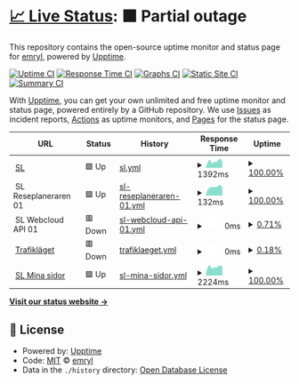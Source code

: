 # [📈 Live Status](https://emryl.github.io/upptime-sl): <!--live status--> **🟧 Partial outage**

This repository contains the open-source uptime monitor and status page for [emryl](https://emryl.github.io/upptime-sl), powered by [Upptime](https://github.com/upptime/upptime).

[![Uptime CI](https://github.com/emryl/upptime-sl/workflows/Uptime%20CI/badge.svg)](https://github.com/emryl/upptime-sl/actions?query=workflow%3A%22Uptime+CI%22)
[![Response Time CI](https://github.com/emryl/upptime-sl/workflows/Response%20Time%20CI/badge.svg)](https://github.com/emryl/upptime-sl/actions?query=workflow%3A%22Response+Time+CI%22)
[![Graphs CI](https://github.com/emryl/upptime-sl/workflows/Graphs%20CI/badge.svg)](https://github.com/emryl/upptime-sl/actions?query=workflow%3A%22Graphs+CI%22)
[![Static Site CI](https://github.com/emryl/upptime-sl/workflows/Static%20Site%20CI/badge.svg)](https://github.com/emryl/upptime-sl/actions?query=workflow%3A%22Static+Site+CI%22)
[![Summary CI](https://github.com/emryl/upptime-sl/workflows/Summary%20CI/badge.svg)](https://github.com/emryl/upptime-sl/actions?query=workflow%3A%22Summary+CI%22)

With [Upptime](https://upptime.js.org), you can get your own unlimited and free uptime monitor and status page, powered entirely by a GitHub repository. We use [Issues](https://github.com/emryl/upptime-sl/issues) as incident reports, [Actions](https://github.com/emryl/upptime-sl/actions) as uptime monitors, and [Pages](https://emryl.github.io/upptime-sl) for the status page.

<!--start: status pages-->
<!-- This summary is generated by Upptime (https://github.com/upptime/upptime) -->
<!-- Do not edit this manually, your changes will be overwritten -->
<!-- prettier-ignore -->
| URL | Status | History | Response Time | Uptime |
| --- | ------ | ------- | ------------- | ------ |
| <img alt="" src="https://icons.duckduckgo.com/ip3/sl.se.ico" height="13"> [SL](https://sl.se) | 🟩 Up | [sl.yml](https://github.com/emryl/upptime-sl/commits/HEAD/history/sl.yml) | <details><summary><img alt="Response time graph" src="./graphs/sl/response-time-week.png" height="20"> 1392ms</summary><br><a href="https://emryl.github.io/upptime-sl/history/sl"><img alt="Response time 1392" src="https://img.shields.io/endpoint?url=https%3A%2F%2Fraw.githubusercontent.com%2Femryl%2Fupptime-sl%2FHEAD%2Fapi%2Fsl%2Fresponse-time.json"></a><br><a href="https://emryl.github.io/upptime-sl/history/sl"><img alt="24-hour response time 1529" src="https://img.shields.io/endpoint?url=https%3A%2F%2Fraw.githubusercontent.com%2Femryl%2Fupptime-sl%2FHEAD%2Fapi%2Fsl%2Fresponse-time-day.json"></a><br><a href="https://emryl.github.io/upptime-sl/history/sl"><img alt="7-day response time 1392" src="https://img.shields.io/endpoint?url=https%3A%2F%2Fraw.githubusercontent.com%2Femryl%2Fupptime-sl%2FHEAD%2Fapi%2Fsl%2Fresponse-time-week.json"></a><br><a href="https://emryl.github.io/upptime-sl/history/sl"><img alt="30-day response time 1392" src="https://img.shields.io/endpoint?url=https%3A%2F%2Fraw.githubusercontent.com%2Femryl%2Fupptime-sl%2FHEAD%2Fapi%2Fsl%2Fresponse-time-month.json"></a><br><a href="https://emryl.github.io/upptime-sl/history/sl"><img alt="1-year response time 1392" src="https://img.shields.io/endpoint?url=https%3A%2F%2Fraw.githubusercontent.com%2Femryl%2Fupptime-sl%2FHEAD%2Fapi%2Fsl%2Fresponse-time-year.json"></a></details> | <details><summary><a href="https://emryl.github.io/upptime-sl/history/sl">100.00%</a></summary><a href="https://emryl.github.io/upptime-sl/history/sl"><img alt="All-time uptime 100.00%" src="https://img.shields.io/endpoint?url=https%3A%2F%2Fraw.githubusercontent.com%2Femryl%2Fupptime-sl%2FHEAD%2Fapi%2Fsl%2Fuptime.json"></a><br><a href="https://emryl.github.io/upptime-sl/history/sl"><img alt="24-hour uptime 100.00%" src="https://img.shields.io/endpoint?url=https%3A%2F%2Fraw.githubusercontent.com%2Femryl%2Fupptime-sl%2FHEAD%2Fapi%2Fsl%2Fuptime-day.json"></a><br><a href="https://emryl.github.io/upptime-sl/history/sl"><img alt="7-day uptime 100.00%" src="https://img.shields.io/endpoint?url=https%3A%2F%2Fraw.githubusercontent.com%2Femryl%2Fupptime-sl%2FHEAD%2Fapi%2Fsl%2Fuptime-week.json"></a><br><a href="https://emryl.github.io/upptime-sl/history/sl"><img alt="30-day uptime 100.00%" src="https://img.shields.io/endpoint?url=https%3A%2F%2Fraw.githubusercontent.com%2Femryl%2Fupptime-sl%2FHEAD%2Fapi%2Fsl%2Fuptime-month.json"></a><br><a href="https://emryl.github.io/upptime-sl/history/sl"><img alt="1-year uptime 100.00%" src="https://img.shields.io/endpoint?url=https%3A%2F%2Fraw.githubusercontent.com%2Femryl%2Fupptime-sl%2FHEAD%2Fapi%2Fsl%2Fuptime-year.json"></a></details>
| <img alt="" src="https://icons.duckduckgo.com/ip3/sl.se.ico" height="13"> SL Reseplaneraren 01 | 🟩 Up | [sl-reseplaneraren-01.yml](https://github.com/emryl/upptime-sl/commits/HEAD/history/sl-reseplaneraren-01.yml) | <details><summary><img alt="Response time graph" src="./graphs/sl-reseplaneraren-01/response-time-week.png" height="20"> 132ms</summary><br><a href="https://emryl.github.io/upptime-sl/history/sl-reseplaneraren-01"><img alt="Response time 132" src="https://img.shields.io/endpoint?url=https%3A%2F%2Fraw.githubusercontent.com%2Femryl%2Fupptime-sl%2FHEAD%2Fapi%2Fsl-reseplaneraren-01%2Fresponse-time.json"></a><br><a href="https://emryl.github.io/upptime-sl/history/sl-reseplaneraren-01"><img alt="24-hour response time 137" src="https://img.shields.io/endpoint?url=https%3A%2F%2Fraw.githubusercontent.com%2Femryl%2Fupptime-sl%2FHEAD%2Fapi%2Fsl-reseplaneraren-01%2Fresponse-time-day.json"></a><br><a href="https://emryl.github.io/upptime-sl/history/sl-reseplaneraren-01"><img alt="7-day response time 132" src="https://img.shields.io/endpoint?url=https%3A%2F%2Fraw.githubusercontent.com%2Femryl%2Fupptime-sl%2FHEAD%2Fapi%2Fsl-reseplaneraren-01%2Fresponse-time-week.json"></a><br><a href="https://emryl.github.io/upptime-sl/history/sl-reseplaneraren-01"><img alt="30-day response time 132" src="https://img.shields.io/endpoint?url=https%3A%2F%2Fraw.githubusercontent.com%2Femryl%2Fupptime-sl%2FHEAD%2Fapi%2Fsl-reseplaneraren-01%2Fresponse-time-month.json"></a><br><a href="https://emryl.github.io/upptime-sl/history/sl-reseplaneraren-01"><img alt="1-year response time 132" src="https://img.shields.io/endpoint?url=https%3A%2F%2Fraw.githubusercontent.com%2Femryl%2Fupptime-sl%2FHEAD%2Fapi%2Fsl-reseplaneraren-01%2Fresponse-time-year.json"></a></details> | <details><summary><a href="https://emryl.github.io/upptime-sl/history/sl-reseplaneraren-01">100.00%</a></summary><a href="https://emryl.github.io/upptime-sl/history/sl-reseplaneraren-01"><img alt="All-time uptime 100.00%" src="https://img.shields.io/endpoint?url=https%3A%2F%2Fraw.githubusercontent.com%2Femryl%2Fupptime-sl%2FHEAD%2Fapi%2Fsl-reseplaneraren-01%2Fuptime.json"></a><br><a href="https://emryl.github.io/upptime-sl/history/sl-reseplaneraren-01"><img alt="24-hour uptime 100.00%" src="https://img.shields.io/endpoint?url=https%3A%2F%2Fraw.githubusercontent.com%2Femryl%2Fupptime-sl%2FHEAD%2Fapi%2Fsl-reseplaneraren-01%2Fuptime-day.json"></a><br><a href="https://emryl.github.io/upptime-sl/history/sl-reseplaneraren-01"><img alt="7-day uptime 100.00%" src="https://img.shields.io/endpoint?url=https%3A%2F%2Fraw.githubusercontent.com%2Femryl%2Fupptime-sl%2FHEAD%2Fapi%2Fsl-reseplaneraren-01%2Fuptime-week.json"></a><br><a href="https://emryl.github.io/upptime-sl/history/sl-reseplaneraren-01"><img alt="30-day uptime 100.00%" src="https://img.shields.io/endpoint?url=https%3A%2F%2Fraw.githubusercontent.com%2Femryl%2Fupptime-sl%2FHEAD%2Fapi%2Fsl-reseplaneraren-01%2Fuptime-month.json"></a><br><a href="https://emryl.github.io/upptime-sl/history/sl-reseplaneraren-01"><img alt="1-year uptime 100.00%" src="https://img.shields.io/endpoint?url=https%3A%2F%2Fraw.githubusercontent.com%2Femryl%2Fupptime-sl%2FHEAD%2Fapi%2Fsl-reseplaneraren-01%2Fuptime-year.json"></a></details>
| <img alt="" src="https://icons.duckduckgo.com/ip3/sl.se.ico" height="13"> SL Webcloud API 01 | 🟥 Down | [sl-webcloud-api-01.yml](https://github.com/emryl/upptime-sl/commits/HEAD/history/sl-webcloud-api-01.yml) | <details><summary><img alt="Response time graph" src="./graphs/sl-webcloud-api-01/response-time-week.png" height="20"> 0ms</summary><br><a href="https://emryl.github.io/upptime-sl/history/sl-webcloud-api-01"><img alt="Response time 0" src="https://img.shields.io/endpoint?url=https%3A%2F%2Fraw.githubusercontent.com%2Femryl%2Fupptime-sl%2FHEAD%2Fapi%2Fsl-webcloud-api-01%2Fresponse-time.json"></a><br><a href="https://emryl.github.io/upptime-sl/history/sl-webcloud-api-01"><img alt="24-hour response time 0" src="https://img.shields.io/endpoint?url=https%3A%2F%2Fraw.githubusercontent.com%2Femryl%2Fupptime-sl%2FHEAD%2Fapi%2Fsl-webcloud-api-01%2Fresponse-time-day.json"></a><br><a href="https://emryl.github.io/upptime-sl/history/sl-webcloud-api-01"><img alt="7-day response time 0" src="https://img.shields.io/endpoint?url=https%3A%2F%2Fraw.githubusercontent.com%2Femryl%2Fupptime-sl%2FHEAD%2Fapi%2Fsl-webcloud-api-01%2Fresponse-time-week.json"></a><br><a href="https://emryl.github.io/upptime-sl/history/sl-webcloud-api-01"><img alt="30-day response time 0" src="https://img.shields.io/endpoint?url=https%3A%2F%2Fraw.githubusercontent.com%2Femryl%2Fupptime-sl%2FHEAD%2Fapi%2Fsl-webcloud-api-01%2Fresponse-time-month.json"></a><br><a href="https://emryl.github.io/upptime-sl/history/sl-webcloud-api-01"><img alt="1-year response time 0" src="https://img.shields.io/endpoint?url=https%3A%2F%2Fraw.githubusercontent.com%2Femryl%2Fupptime-sl%2FHEAD%2Fapi%2Fsl-webcloud-api-01%2Fresponse-time-year.json"></a></details> | <details><summary><a href="https://emryl.github.io/upptime-sl/history/sl-webcloud-api-01">0.71%</a></summary><a href="https://emryl.github.io/upptime-sl/history/sl-webcloud-api-01"><img alt="All-time uptime 0.71%" src="https://img.shields.io/endpoint?url=https%3A%2F%2Fraw.githubusercontent.com%2Femryl%2Fupptime-sl%2FHEAD%2Fapi%2Fsl-webcloud-api-01%2Fuptime.json"></a><br><a href="https://emryl.github.io/upptime-sl/history/sl-webcloud-api-01"><img alt="24-hour uptime 0.71%" src="https://img.shields.io/endpoint?url=https%3A%2F%2Fraw.githubusercontent.com%2Femryl%2Fupptime-sl%2FHEAD%2Fapi%2Fsl-webcloud-api-01%2Fuptime-day.json"></a><br><a href="https://emryl.github.io/upptime-sl/history/sl-webcloud-api-01"><img alt="7-day uptime 0.71%" src="https://img.shields.io/endpoint?url=https%3A%2F%2Fraw.githubusercontent.com%2Femryl%2Fupptime-sl%2FHEAD%2Fapi%2Fsl-webcloud-api-01%2Fuptime-week.json"></a><br><a href="https://emryl.github.io/upptime-sl/history/sl-webcloud-api-01"><img alt="30-day uptime 0.71%" src="https://img.shields.io/endpoint?url=https%3A%2F%2Fraw.githubusercontent.com%2Femryl%2Fupptime-sl%2FHEAD%2Fapi%2Fsl-webcloud-api-01%2Fuptime-month.json"></a><br><a href="https://emryl.github.io/upptime-sl/history/sl-webcloud-api-01"><img alt="1-year uptime 0.71%" src="https://img.shields.io/endpoint?url=https%3A%2F%2Fraw.githubusercontent.com%2Femryl%2Fupptime-sl%2FHEAD%2Fapi%2Fsl-webcloud-api-01%2Fuptime-year.json"></a></details>
| <img alt="" src="https://icons.duckduckgo.com/ip3/sl.se.ico" height="13"> [Trafikläget](https://webcloud.sl.se/api/v2/trafficsituationsummaries) | 🟥 Down | [trafiklaeget.yml](https://github.com/emryl/upptime-sl/commits/HEAD/history/trafiklaeget.yml) | <details><summary><img alt="Response time graph" src="./graphs/trafiklaeget/response-time-week.png" height="20"> 0ms</summary><br><a href="https://emryl.github.io/upptime-sl/history/trafiklaeget"><img alt="Response time 0" src="https://img.shields.io/endpoint?url=https%3A%2F%2Fraw.githubusercontent.com%2Femryl%2Fupptime-sl%2FHEAD%2Fapi%2Ftrafiklaeget%2Fresponse-time.json"></a><br><a href="https://emryl.github.io/upptime-sl/history/trafiklaeget"><img alt="24-hour response time 0" src="https://img.shields.io/endpoint?url=https%3A%2F%2Fraw.githubusercontent.com%2Femryl%2Fupptime-sl%2FHEAD%2Fapi%2Ftrafiklaeget%2Fresponse-time-day.json"></a><br><a href="https://emryl.github.io/upptime-sl/history/trafiklaeget"><img alt="7-day response time 0" src="https://img.shields.io/endpoint?url=https%3A%2F%2Fraw.githubusercontent.com%2Femryl%2Fupptime-sl%2FHEAD%2Fapi%2Ftrafiklaeget%2Fresponse-time-week.json"></a><br><a href="https://emryl.github.io/upptime-sl/history/trafiklaeget"><img alt="30-day response time 0" src="https://img.shields.io/endpoint?url=https%3A%2F%2Fraw.githubusercontent.com%2Femryl%2Fupptime-sl%2FHEAD%2Fapi%2Ftrafiklaeget%2Fresponse-time-month.json"></a><br><a href="https://emryl.github.io/upptime-sl/history/trafiklaeget"><img alt="1-year response time 0" src="https://img.shields.io/endpoint?url=https%3A%2F%2Fraw.githubusercontent.com%2Femryl%2Fupptime-sl%2FHEAD%2Fapi%2Ftrafiklaeget%2Fresponse-time-year.json"></a></details> | <details><summary><a href="https://emryl.github.io/upptime-sl/history/trafiklaeget">0.18%</a></summary><a href="https://emryl.github.io/upptime-sl/history/trafiklaeget"><img alt="All-time uptime 0.18%" src="https://img.shields.io/endpoint?url=https%3A%2F%2Fraw.githubusercontent.com%2Femryl%2Fupptime-sl%2FHEAD%2Fapi%2Ftrafiklaeget%2Fuptime.json"></a><br><a href="https://emryl.github.io/upptime-sl/history/trafiklaeget"><img alt="24-hour uptime 0.18%" src="https://img.shields.io/endpoint?url=https%3A%2F%2Fraw.githubusercontent.com%2Femryl%2Fupptime-sl%2FHEAD%2Fapi%2Ftrafiklaeget%2Fuptime-day.json"></a><br><a href="https://emryl.github.io/upptime-sl/history/trafiklaeget"><img alt="7-day uptime 0.18%" src="https://img.shields.io/endpoint?url=https%3A%2F%2Fraw.githubusercontent.com%2Femryl%2Fupptime-sl%2FHEAD%2Fapi%2Ftrafiklaeget%2Fuptime-week.json"></a><br><a href="https://emryl.github.io/upptime-sl/history/trafiklaeget"><img alt="30-day uptime 0.18%" src="https://img.shields.io/endpoint?url=https%3A%2F%2Fraw.githubusercontent.com%2Femryl%2Fupptime-sl%2FHEAD%2Fapi%2Ftrafiklaeget%2Fuptime-month.json"></a><br><a href="https://emryl.github.io/upptime-sl/history/trafiklaeget"><img alt="1-year uptime 0.18%" src="https://img.shields.io/endpoint?url=https%3A%2F%2Fraw.githubusercontent.com%2Femryl%2Fupptime-sl%2FHEAD%2Fapi%2Ftrafiklaeget%2Fuptime-year.json"></a></details>
| <img alt="" src="https://icons.duckduckgo.com/ip3/sl.se.ico" height="13"> [SL Mina sidor](https://mitt.sl.se) | 🟩 Up | [sl-mina-sidor.yml](https://github.com/emryl/upptime-sl/commits/HEAD/history/sl-mina-sidor.yml) | <details><summary><img alt="Response time graph" src="./graphs/sl-mina-sidor/response-time-week.png" height="20"> 2224ms</summary><br><a href="https://emryl.github.io/upptime-sl/history/sl-mina-sidor"><img alt="Response time 2224" src="https://img.shields.io/endpoint?url=https%3A%2F%2Fraw.githubusercontent.com%2Femryl%2Fupptime-sl%2FHEAD%2Fapi%2Fsl-mina-sidor%2Fresponse-time.json"></a><br><a href="https://emryl.github.io/upptime-sl/history/sl-mina-sidor"><img alt="24-hour response time 2252" src="https://img.shields.io/endpoint?url=https%3A%2F%2Fraw.githubusercontent.com%2Femryl%2Fupptime-sl%2FHEAD%2Fapi%2Fsl-mina-sidor%2Fresponse-time-day.json"></a><br><a href="https://emryl.github.io/upptime-sl/history/sl-mina-sidor"><img alt="7-day response time 2224" src="https://img.shields.io/endpoint?url=https%3A%2F%2Fraw.githubusercontent.com%2Femryl%2Fupptime-sl%2FHEAD%2Fapi%2Fsl-mina-sidor%2Fresponse-time-week.json"></a><br><a href="https://emryl.github.io/upptime-sl/history/sl-mina-sidor"><img alt="30-day response time 2224" src="https://img.shields.io/endpoint?url=https%3A%2F%2Fraw.githubusercontent.com%2Femryl%2Fupptime-sl%2FHEAD%2Fapi%2Fsl-mina-sidor%2Fresponse-time-month.json"></a><br><a href="https://emryl.github.io/upptime-sl/history/sl-mina-sidor"><img alt="1-year response time 2224" src="https://img.shields.io/endpoint?url=https%3A%2F%2Fraw.githubusercontent.com%2Femryl%2Fupptime-sl%2FHEAD%2Fapi%2Fsl-mina-sidor%2Fresponse-time-year.json"></a></details> | <details><summary><a href="https://emryl.github.io/upptime-sl/history/sl-mina-sidor">100.00%</a></summary><a href="https://emryl.github.io/upptime-sl/history/sl-mina-sidor"><img alt="All-time uptime 100.00%" src="https://img.shields.io/endpoint?url=https%3A%2F%2Fraw.githubusercontent.com%2Femryl%2Fupptime-sl%2FHEAD%2Fapi%2Fsl-mina-sidor%2Fuptime.json"></a><br><a href="https://emryl.github.io/upptime-sl/history/sl-mina-sidor"><img alt="24-hour uptime 100.00%" src="https://img.shields.io/endpoint?url=https%3A%2F%2Fraw.githubusercontent.com%2Femryl%2Fupptime-sl%2FHEAD%2Fapi%2Fsl-mina-sidor%2Fuptime-day.json"></a><br><a href="https://emryl.github.io/upptime-sl/history/sl-mina-sidor"><img alt="7-day uptime 100.00%" src="https://img.shields.io/endpoint?url=https%3A%2F%2Fraw.githubusercontent.com%2Femryl%2Fupptime-sl%2FHEAD%2Fapi%2Fsl-mina-sidor%2Fuptime-week.json"></a><br><a href="https://emryl.github.io/upptime-sl/history/sl-mina-sidor"><img alt="30-day uptime 100.00%" src="https://img.shields.io/endpoint?url=https%3A%2F%2Fraw.githubusercontent.com%2Femryl%2Fupptime-sl%2FHEAD%2Fapi%2Fsl-mina-sidor%2Fuptime-month.json"></a><br><a href="https://emryl.github.io/upptime-sl/history/sl-mina-sidor"><img alt="1-year uptime 100.00%" src="https://img.shields.io/endpoint?url=https%3A%2F%2Fraw.githubusercontent.com%2Femryl%2Fupptime-sl%2FHEAD%2Fapi%2Fsl-mina-sidor%2Fuptime-year.json"></a></details>

<!--end: status pages-->

[**Visit our status website →**](https://emryl.github.io/upptime-sl)

## 📄 License

- Powered by: [Upptime](https://github.com/upptime/upptime)
- Code: [MIT](./LICENSE) © [emryl](https://emryl.github.io/upptime-sl)
- Data in the `./history` directory: [Open Database License](https://opendatacommons.org/licenses/odbl/1-0/)
